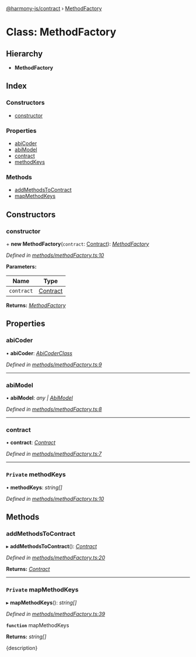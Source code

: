 [@harmony-js/contract](../globals.md) › [MethodFactory](methodfactory.md)

# Class: MethodFactory

## Hierarchy

* **MethodFactory**

## Index

### Constructors

* [constructor](methodfactory.md#constructor)

### Properties

* [abiCoder](methodfactory.md#abicoder)
* [abiModel](methodfactory.md#abimodel)
* [contract](methodfactory.md#contract)
* [methodKeys](methodfactory.md#private-methodkeys)

### Methods

* [addMethodsToContract](methodfactory.md#addmethodstocontract)
* [mapMethodKeys](methodfactory.md#private-mapmethodkeys)

## Constructors

###  constructor

\+ **new MethodFactory**(`contract`: [Contract](contract.md)): *[MethodFactory](methodfactory.md)*

*Defined in [methods/methodFactory.ts:10](https://github.com/FireStack-Lab/Harmony-sdk-core/blob/33571de/packages/harmony-contract/src/methods/methodFactory.ts#L10)*

**Parameters:**

Name | Type |
------ | ------ |
`contract` | [Contract](contract.md) |

**Returns:** *[MethodFactory](methodfactory.md)*

## Properties

###  abiCoder

• **abiCoder**: *[AbiCoderClass](abicoderclass.md)*

*Defined in [methods/methodFactory.ts:9](https://github.com/FireStack-Lab/Harmony-sdk-core/blob/33571de/packages/harmony-contract/src/methods/methodFactory.ts#L9)*

___

###  abiModel

• **abiModel**: *any | [AbiModel](abimodel.md)*

*Defined in [methods/methodFactory.ts:8](https://github.com/FireStack-Lab/Harmony-sdk-core/blob/33571de/packages/harmony-contract/src/methods/methodFactory.ts#L8)*

___

###  contract

• **contract**: *[Contract](contract.md)*

*Defined in [methods/methodFactory.ts:7](https://github.com/FireStack-Lab/Harmony-sdk-core/blob/33571de/packages/harmony-contract/src/methods/methodFactory.ts#L7)*

___

### `Private` methodKeys

• **methodKeys**: *string[]*

*Defined in [methods/methodFactory.ts:10](https://github.com/FireStack-Lab/Harmony-sdk-core/blob/33571de/packages/harmony-contract/src/methods/methodFactory.ts#L10)*

## Methods

###  addMethodsToContract

▸ **addMethodsToContract**(): *[Contract](contract.md)*

*Defined in [methods/methodFactory.ts:20](https://github.com/FireStack-Lab/Harmony-sdk-core/blob/33571de/packages/harmony-contract/src/methods/methodFactory.ts#L20)*

**Returns:** *[Contract](contract.md)*

___

### `Private` mapMethodKeys

▸ **mapMethodKeys**(): *string[]*

*Defined in [methods/methodFactory.ts:39](https://github.com/FireStack-Lab/Harmony-sdk-core/blob/33571de/packages/harmony-contract/src/methods/methodFactory.ts#L39)*

**`function`** mapMethodKeys

**Returns:** *string[]*

{description}
